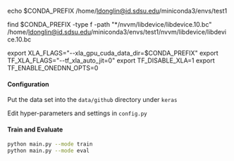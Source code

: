 echo $CONDA_PREFIX
/home/ldonglin@id.sdsu.edu/miniconda3/envs/test1


find $CONDA_PREFIX -type f -path "*/nvvm/libdevice/libdevice.10.bc"
/home/ldonglin@id.sdsu.edu/miniconda3/envs/test1/nvvm/libdevice/libdevice.10.bc


export XLA_FLAGS="--xla_gpu_cuda_data_dir=$CONDA_PREFIX"
export TF_XLA_FLAGS="--tf_xla_auto_jit=0"
export TF_DISABLE_XLA=1
export TF_ENABLE_ONEDNN_OPTS=0


   #### Configuration
   Put the data set into the `data/github` directory under `keras`
   
   Edit hyper-parameters and settings in `config.py`
   
   #### Train and Evaluate
   
   ```bash
   python main.py --mode train
   python main.py --mode eval
